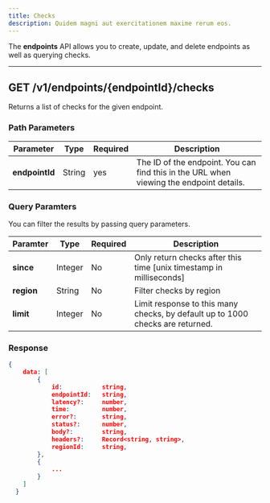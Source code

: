 ```yaml
---
title: Checks
description: Quidem magni aut exercitationem maxime rerum eos.
---
```


The **endpoints** API allows you to create, update, and delete endpoints as well as querying checks.

---


## **GET** /v1/endpoints/{endpointId}/checks

Returns a list of checks for the given endpoint.

### Path Parameters

| Parameter      | Type   | Required | Description                                                                             |
| -------------- | ------ | -------- | --------------------------------------------------------------------------------------- |
| **endpointId** | String | yes      | The ID of the endpoint. You can find this in the URL when viewing the endpoint details. |

### Query Paramters

You can filter the results by passing query parameters. 


| Paramter | Type   | Required | Description                                                         |
|----------|--------|----------|---------------------------------------------------------------------|
| **since**    | Integer    | No       | Only return checks after this time [unix timestamp in milliseconds] |
| **region**   | String | No       | Filter checks by region                                             |
| **limit**    | Integer    | No       | Limit response to this many checks, by default up to 1000 checks are returned.                                  |

### Response

```json
{
    data: [
        {
            id:           string,
            endpointId:   string,
            latency?:     number,
            time:         number,
            error?:       string,
            status?:      number,
            body?:        string,
            headers?:     Record<string, string>,
            regionId:     string,
        },
        {
            ...
        }
    ]
  }
```
